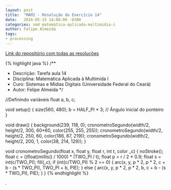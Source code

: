 ```yaml
---
layout: post
title:  "MAMI - Resolução do Exercício 14"
date:   2016-05-15 14:00:00 -0300
categories: smd matematica-aplicada-multimidia-i
author: Felipe Almeida
tags:
- processing
---
```


[Link do repositório com todas as resoluções](https://github.com/falmeidaco/mami)

{% highlight java %}
/**
  * Descrição: Tarefa aula 14
  * Disciplina: Matemática Aplicada à Multimida I
  * Curo: Sistemas e Mídias Digitais (Universidade Federal do Ceará)
  * Autor: Felipe Almeida
  */
  
//Definindo variáveis
float a, b, c;

void setup() {
  size(560, 480);
  b = HALF_PI * 3; // Ângulo inicial do ponteiro
}

void draw() {
  background(239, 118, 0);
  cronometroSegundo(width/2, height/2, 300, 60*60, color(255, 255, 255));
  cronometroSegundo(width/2, height/2, 250, 60, color(186, 87, 219));
  cronometroSegundo(width/2, height/2, 200, 1, color(38, 214, 129));
}

void cronometroSegundo(float x, float y, float r, int t, color _c) {
  noStroke();
  float c = ((float)millis() / 1000) * (TWO_PI / t);
  float p = r / 2 * 0.9;
  float s =  int(c/TWO_PI);
  fill(_c);
  if (int(c/TWO_PI) % 2 == 0) {
    arc(x, y, p * 2, p * 2, c + b - (s * TWO_PI), TWO_PI + b, PIE);
  } else {
    arc(x, y, p * 2, p * 2, b, c + b - (s * TWO_PI), PIE);
  }
}
{% endhighlight %}

.
